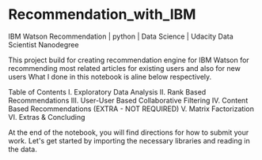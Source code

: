 # Recommendation_with_IBM
IBM Watson Recommendation | python | Data Science | Udacity Data Scientist Nanodegree

This project build for creating recommendation engine for IBM Watson for recommending most related articles for existing users and also for new users
What I done in this notebook is aline below respectively.

Table of Contents
I. Exploratory Data Analysis
II. Rank Based Recommendations
III. User-User Based Collaborative Filtering
IV. Content Based Recommendations (EXTRA - NOT REQUIRED)
V. Matrix Factorization
VI. Extras & Concluding

At the end of the notebook, you will find directions for how to submit your work. Let's get started by importing the necessary libraries and reading in the data.
